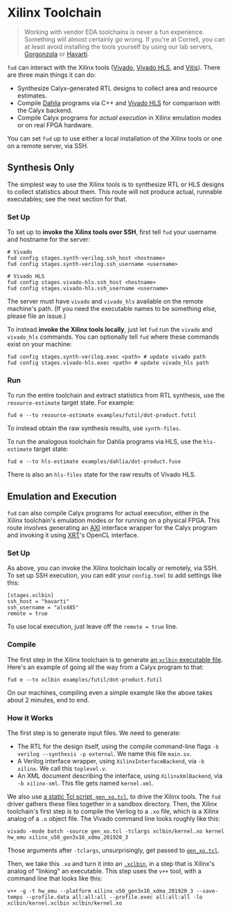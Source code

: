 # Xilinx Toolchain

> Working with vendor EDA toolchains is never a fun experience. Something will
> almost certainly go wrong. If you're at Cornell, you can at least avoid
> installing the tools yourself by using our lab servers, [Gorgonzola][] or [Havarti][].

`fud` can interact with the Xilinx tools ([Vivado][], [Vivado HLS][vhls], and [Vitis][]). There are three main things it can do:

* Synthesize Calyx-generated RTL designs to collect area and resource estimates.
* Compile [Dahlia][] programs via C++ and [Vivado HLS][vhls] for comparison with the Calyx backend.
* Compile Calyx programs for *actual execution* in Xilinx emulation modes or on real FPGA hardware.

You can set `fud` up to use either a local installation of the Xilinx tools or one on a remote server, via SSH.

## Synthesis Only

The simplest way to use the Xilinx tools is to synthesize RTL or HLS designs to collect statistics about them.
This route will not produce actual, runnable executables; see the next section for that.

### Set Up

To set up to **invoke the Xilinx tools over SSH**, first tell `fud` your username and hostname for the server:

    # Vivado
    fud config stages.synth-verilog.ssh_host <hostname>
    fud config stages.synth-verilog.ssh_username <username>

    # Vivado HLS
    fud config stages.vivado-hls.ssh_host <hostname>
    fud config stages.vivado-hls.ssh_username <username>

The server must have `vivado` and `vivado_hls` available on the remote machine's path. (If you need the executable names to be something else, please file an issue.)

To instead **invoke the Xilinx tools locally**, just let `fud` run the `vivado` and `vivado_hls` commands.
You can optionally tell `fud` where these commands exist on your machine:

    fud config stages.synth-verilog.exec <path> # update vivado path
    fud config stages.vivado-hls.exec <path> # update vivado_hls path

### Run

To run the entire toolchain and extract statistics from RTL synthesis, use the `resource-estimate` target state.
For example:

    fud e --to resource-estimate examples/futil/dot-product.futil

To instead obtain the raw synthesis results, use `synth-files`.

To run the analogous toolchain for Dahlia programs via HLS, use the `hls-estimate` target state:

    fud e --to hls-estimate examples/dahlia/dot-product.fuse

There is also an `hls-files` state for the raw results of Vivado HLS.

## Emulation and Execution

`fud` can also compile Calyx programs for actual execution, either in the Xilinx toolchain's emulation modes or for running on a physical FPGA.
This route involves generating an [AXI][] interface wrapper for the Calyx program and invoking it using [XRT][]'s OpenCL interface.

### Set Up

As above, you can invoke the Xilinx toolchain locally or remotely, via SSH.
To set up SSH execution, you can edit your `config.toml` to add settings like this:

    [stages.xclbin]
    ssh_host = "havarti"
    ssh_username = "als485"
    remote = true

To use local execution, just leave off the `remote = true` line.

### Compile

The first step in the Xilinx toolchain is to generate [an `xclbin` executable file][xclbin].
Here's an example of going all the way from a Calyx program to that:

    fud e --to xclbin examples/futil/dot-product.futil

On our machines, compiling even a simple example like the above takes about 2 minutes, end to end.

### How it Works

The first step is to generate input files.
We need to generate:

* The RTL for the design itself, using the compile command-line flags `-b verilog --synthesis -p external`. We name this file `main.sv`.
* A Verilog interface wrapper, using `XilinxInterfaceBackend`, via `-b xilinx`. We call this `toplevel.v`.
* An XML document describing the interface, using `XilinxXmlBackend`, via `-b xilinx-xml`. This file gets named `kernel.xml`.

We also use [a static Tcl script, `gen_xo.tcl`,][gen_xo] to drive the Xilinx tools.
The `fud` driver gathers these files together in a sandbox directory.
Then, the Xilinx toolchain's first step is to compile the Verilog to a `.xo` file, which is a Xilinx analog of a `.o` object file.
The Vivado command line looks roughly like this:

    vivado -mode batch -source gen_xo.tcl -tclargs xclbin/kernel.xo kernel hw_emu xilinx_u50_gen3x16_xdma_201920_3

Those arguments after `-tclargs`, unsurprisingly, get passed to [`gen_xo.tcl`][gen_xo].

Then, we take this `.xo` and turn it into an [`.xclbin`][xclbin], in a step that is Xilinx's analog of "linking" an executable.
This step uses the `v++` tool, with a command line that looks like this:

    v++ -g -t hw_emu --platform xilinx_u50_gen3x16_xdma_201920_3 --save-temps --profile.data all:all:all --profile.exec all:all:all -lo xclbin/kernel.xclbin xclbin/kernel.xo

[vivado]: https://www.xilinx.com/products/design-tools/vivado.html
[vhls]: https://www.xilinx.com/products/design-tools/vivado/integration/esl-design.html
[gorgonzola]: https://capra.cs.cornell.edu/private/gorgonzola.html
[havarti]: https://capra.cs.cornell.edu/private/havarti.html
[vitis]: https://www.xilinx.com/products/design-tools/vitis/vitis-platform.html
[dahlia]: https://capra.cs.cornell.edu/dahlia/
[axi]: https://en.wikipedia.org/wiki/Advanced_eXtensible_Interface
[xrt]: https://xilinx.github.io/XRT/
[xclbin]: https://xilinx.github.io/XRT/2021.2/html/formats.html#xclbin
[gen_xo]: https://github.com/cucapra/calyx/blob/master/fud/bitstream/gen_xo.tcl
